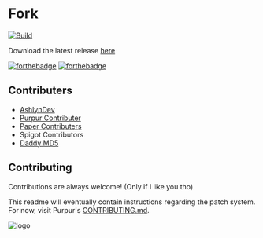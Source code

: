 
# Fork
[![Build](https://github.com/ForkMC/Fork/actions/workflows/build.yml/badge.svg)](https://github.com/ForkMC/Fork/actions/workflows/build.yml)

Download the latest release [here](https://forkmc.github.io/fork/download)

[![forthebadge](https://forthebadge.com/images/badges/fixed-bugs.svg)](https://forthebadge.com)
[![forthebadge](https://forthebadge.com/images/badges/not-a-bug-a-feature.svg)](https://forthebadge.com)

## Contributers

- [AshlynDev](https://www.github.com/AshlynDev)
- [Purpur Contributer](https://github.com/PurpurMC/Purpur/graphs/contributors)
- [Paper Contributers](https://github.com/PaperMC/Paper/graphs/contributors)
- Spigot Contributors
- [Daddy MD5](https://md-5.net)

## Contributing

Contributions are always welcome! (Only if I like you tho)

This readme will eventually contain instructions regarding the patch system. For now, visit Purpur's [CONTRIBUTING.md](https://github.com/PurpurMC/Purpur/blob/HEAD/CONTRIBUTING.md).


![logo](https://cdn.ashlyn.nl/assets/images/Fork.png)
